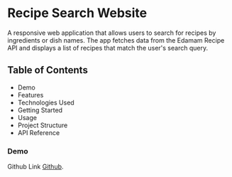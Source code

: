 # Recipe Search Website

A responsive web application that allows users to search for recipes by ingredients or dish names. The app fetches data from the Edamam Recipe API and displays a list of recipes that match the user's search query.

## Table of Contents

* Demo
* Features
* Technologies Used
* Getting Started
* Usage
* Project Structure
* API Reference

### Demo

Github Link [Github](https://github.com/alka485/RecipeSearch.git).


